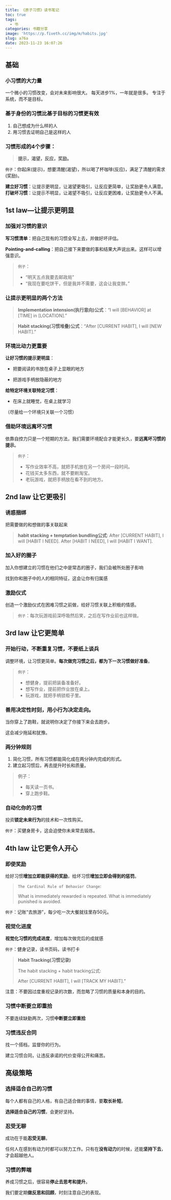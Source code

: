 ```yaml
---
title: 《原子习惯》读书笔记
toc: true
tags:
  - 书
categories: 书籍分享
image: 'https://p.fiveth.cc/img/m/habits.jpg'
slug: a76a
date: 2023-11-23 16:07:26
---
```


## 基础

### 小习惯的大力量

一个微小的习惯改变，会对未来影响很大。
每天进步1%，一年就是很多。
专注于系统，而不是目标。

### 基于身份的习惯比基于目标的习惯更有效

1. 自己想成为什么样的人
2. 用习惯去证明自己是这样的人

### 习惯形成的4个步骤：

> **提示，渴望，反应，奖励。**

`例子`：你起床(提示)，想要清醒(渴望)，所以喝了杯咖啡(反应)，满足了清醒的需求(奖励)。

**建立好习惯**：让提示更明显，让渴望更吸引，让反应更简单，让奖励更令人满意。
**打破坏习惯**：让提示不明显，让渴望不吸引，让反应更困难，让奖励更令人不满。

## 1st law—让提示更明显

### 加强对习惯的意识

**写习惯清单**：把自己现有的习惯全写上去，并做好坏评估。

**Pointing-and-calling**：把自己接下来要做的事和结果大声说出来。这样可以增强意识。

> `例子`：
>
> - “明天五点我要去邮政局”
> - “我现在要吃饼干，但是我并不需要，这会让我变胖。”

### 让提示更明显的两个方法

> **Implementation intension(执行意向)公式**：“I will [BEHAVIOR] at [TIME] in [LOCATION].”

> **Habit stacking(习惯堆叠)公式**：“After [CURRENT HABIT], I will [NEW HABIT].”

### 环境比动力更重要

**让好习惯的提示更明显**：

- 把要阅读的书放在桌子上显眼的地方

- 把游戏手柄放隐蔽的地方

**给特定环境关联特定习惯**：

- 在床上就睡觉，在桌上就学习

（尽量给一个环境只关联一个习惯）

### 借助环境远离坏习惯

依靠自控力只是一个短期的方法，我们需要环境配合才能更长久，要**远离坏习惯的提示**。

> `例子`：
>
> - 写作业效率不高，就把手机放在另一个房间一段时间。
> - 花钱买太多东西，就不要刷淘宝。
> - 老玩游戏，就把手柄放在看不到的地方。

## 2nd law 让它更吸引

### 诱惑捆绑

把需要做的和想做的事关联起来

> **habit stacking + temptation bundling公式**:
> After [CURRENT HABIT], I will [HABIT I NEED].
> After [HABIT I NEED], I will [HABIT I WANT].

### 加入好的圈子

加入你想建立的习惯在他们之中是常态的圈子，我们会被所处圈子影响

找到你和圈子中的人的相同特征，这会让你有归属感

### 激励仪式

创造一个激励仪式在困难习惯之前做，给好习惯关联上积极的情感。

> `例子`：每次玩游戏前深呼吸然后笑，之后在写作业前也这样做。

## 3rd law 让它更简单

### 开始行动，不断重复习惯，不要纸上谈兵

调整环境，让习惯更简单。**每次做完习惯之后，都为下一次习惯做好准备**。

> `例子`：
>
> - 想健身，提前把装备准备好。
> - 想写作业，提前把作业放在桌上。
> - 玩游戏，就把手柄锁柜子里。

### 善用决定性时刻，用小行为决定走向。

当你穿上了跑鞋，就说明你决定了你接下来会去跑步。

这会减少拖延和犹豫。

### 两分钟规则

1. 简化习惯，所有习惯都能简化成在两分钟内完成的形式。
2. 建立起习惯后，再去提升时长和质量。

> 例子：
>
> - 每天读一页书。
> - 穿上跑步鞋。

### 自动化你的习惯

投资**锁定未来行为**的技术和一次性购买。

`例子`：买健身房卡，这会迫使你未来常去锻炼。

## 4th law 让它更令人开心

### 即使奖励

给好习惯**增加立即能获得的奖励**，给坏习惯**增加立即会得到的惩罚**。

> `The Cardinal Rule of Behavior Change`: 
>
> What is immediately rewarded is repeated. What is immediately punished is avoided.

`例子`：记账“去旅游”，每少吃一次大餐就往里存50元。

### 视觉化进度

**视觉化习惯的完成进度**，增加每次做完后的成就感

`例子`：健身记录，读书页码，读书打卡

> **Habit Tracking(习惯记录)**
>
> The habit stacking + habit tracking公式:
>
> After [CURRENT HABIT], I will [TRACK MY HABIT].”

注意：不要因过度重视记录的次数，而忽略了习惯的质量和本身的目的。

### 习惯中断要立即重拾

不要连续缺勤两次，习惯**中断要立即重拾**

### 习惯违反合同

找一个搭档，监督你的行为。

建立习惯合同，让违反承诺的代价变得公开和痛苦。

## 高级策略

### 选择适合自己的习惯

每个人都有自己的人格，有自己适合做的事情，要**取长补短**。

**选择适合自己的习惯**，会更好坚持。

### 忍受无聊

成功在于能**忍受无聊**。

任何人在感到有动力时都可以努力工作。只有在**没有动力**的时候，还能**坚持下去**，才会超越他人。

### 习惯的弊端

养成习惯之后，很容易**停止去思考和提升**。

我们要定期**做反思和回顾**，时刻注意自己的表现。
